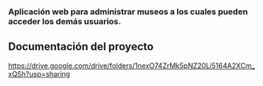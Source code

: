 ### Aplicación web para administrar museos a los cuales pueden acceder los demás usuarios.

## Documentación del proyecto
https://drive.google.com/drive/folders/1nexO74ZrMk5pNZ20Li5164A2XCm_xQSh?usp=sharing